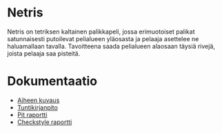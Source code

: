 # Netris

Netris on tetriksen kaltainen palikkapeli, jossa erimuotoiset palikat satunnaisesti putoilevat pelialueen yläosasta ja pelaaja asettelee ne  haluamallaan tavalla. Tavoitteena saada pelialueen alaosaan täysiä rivejä, joista pelaaja saa pisteitä.


# Dokumentaatio

- [Aiheen kuvaus](Dokumentaatio/aiheenKuvausJaRakenne.md)
- [Tuntikirjanpito](Dokumentaatio/tuntikirjanpito.md)
- [Pit raportti](https://htmlpreview.github.io/?https://github.com/7rxyk/netris/blob/master/Dokumentaatio/pit-raportti/201701112322/index.html)
- [Checkstyle raportti](https://htmlpreview.github.io/?https://github.com/7rxyk/netris/blob/master/Dokumentaatio/checkstyle-raportti/checkstyle.html) 

